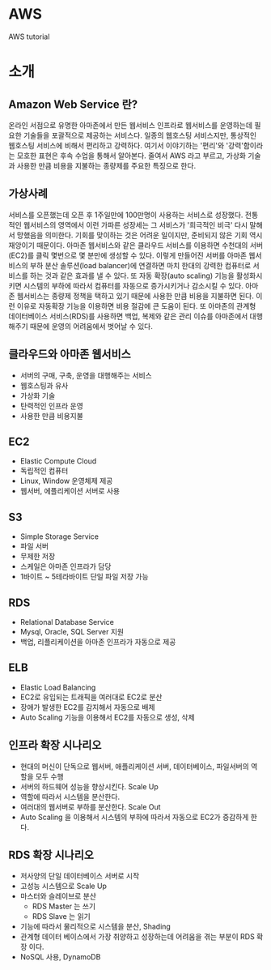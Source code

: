 # AWS
AWS tutorial

# 소개
## Amazon Web Service 란?
온라인 서점으로 유명한 아마존에서 만든 웹서비스 인프라로 웹서비스를 운영하는데 필요한 기술들을 포괄적으로 제공하는 서비스다. 일종의 웹호스팅 서비스지만, 통상적인 웹호스팅 서비스에 비해서 편리하고 강력하다. 여기서 이야기하는 '편리'와 '강력'함이라는 모호한 표현은 후속 수업을 통해서 알아본다. 줄여서 AWS 라고 부르고, 가상화 기술과 사용한 만큼 비용을 지불하는 종량제를 주요한 특징으로 한다.

## 가상사례
서비스를 오픈했는데 오픈 후 1주일만에 100만명이 사용하는 서비스로 성장했다. 전통적인 웹서비스의 영역에서 이런 가파른 성장세는 그 서비스가 '희극적인 비극' 다시 말해서 망했음을 의미한다. 기회를 맞이하는 것은 어려운 일이지만, 준비되지 않은 기회 역시 재앙이기 때문이다. 아마존 웹서비스와 같은 클라우드 서비스를 이용하면 수천대의 서버(EC2)를 클릭 몇번으로 몇 분만에 생성할 수 있다. 이렇게 만들어진 서버를 아마존 웹서비스의 부하 분산 솔루션(load balancer)에 연결하면 마치 한대의 강력한 컴퓨터로 서비스를 하는 것과 같은 효과를 낼 수 있다. 또 자동 확장(auto scaling) 기능을 활성화시키면 시스템의 부하에 따라서 컴퓨터를 자동으로 증가시키거나 감소시킬 수 있다. 아마존 웹서비스는 종량제 정책을 택하고 있기 때문에 사용한 만큼 비용을 지불하면 된다. 이런 이유로 자동확장 기능을 이용하면 비용 절감에 큰 도움이 된다. 또 아마존의 관계형 데이터베이스 서비스(RDS)를 사용하면 백업, 복제와 같은 관리 이슈를 아마존에서 대행해주기 때문에 운영의 어려움에서 벗어날 수 있다. 

## 클라우드와 아마존 웹서비스
- 서버의 구매, 구축, 운영을 대행해주는 서비스
- 웹호스팅과 유사
- 가상화 기술
- 탄력적인 인프라 운영
- 사용한 만큼 비용지불

## EC2 
- Elastic Compute Cloud
- 독립적인 컴퓨터 
- Linux, Window 운영체제 제공
- 웹서버, 에플리케이션 서버로 사용

## S3
- Simple Storage Service
- 파일 서버
- 무제한 저장
- 스케일은 아마존 인프라가 담당
- 1바이트 ~ 5테라바이트 단일 파일 저장 가능

## RDS
- Relational Database Service
- Mysql, Oracle, SQL Server 지원
- 백업, 리플리케이션을 아마존 인프라가 자동으로 제공

## ELB
- Elastic Load Balancing
- EC2로 유입되는 트래픽을 여러대로 EC2로 분산
- 장애가 발생한 EC2를 감지해서 자동으로 배제
- Auto Scaling 기능을 이용해서 EC2를 자동으로 생성, 삭제

## 인프라 확장 시나리오
- 현대의 머신이 단독으로 웹서버, 애플리케이션 서버, 데이터베이스, 파일서버의 역할을 모두 수행
- 서버의 하드웨어 성능을 향상시킨다. Scale Up
- 역할에 따라서 시스템을 분산한다.
- 여러대의 웹서버로 부하를 분산한다. Scale Out
- Auto Scaling 을 이용해서 시스템의 부하에 따라서 자동으로 EC2가 증감하게 한다.

## RDS 확장 시나리오
- 저사양의 단일 데이터베이스 서버로 시작
- 고성능 시스템으로 Scale Up
- 마스터와 슬레이브로 분산
    - RDS Master 는 쓰기 
    - RDS Slave 는 읽기 
- 기능에 따라서 물리적으로 시스템을 분산, Shading
- 관계형 데이터 베이스에서 가장 취양하고 성장하는데 어려움을 겪는 부분이 RDS 확장 이다.
- NoSQL 사용, DynamoDB 
